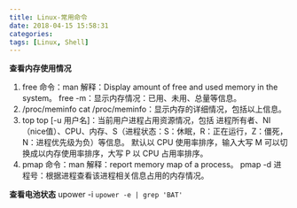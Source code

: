 ```yaml
---
title: Linux-常用命令
date: 2018-04-15 15:58:31
categories:
tags: [Linux, Shell]
---
```

**查看内存使用情况**
1. free 命令：man 解释：Display amount of free and used memory in the system。
free -m：显示内存情况：已用、未用、总量等信息。
2. /proc/meminfo
cat /proc/meminfo：显示内存的详细情况，包括以上信息。
3. top
top [-u 用户名]：当前用户进程占用资源情况，包括 进程所有者、NI（nice值）、CPU、内存、S（进程状态：S：休眠，R：正在运行，Z：僵死，N：进程优先级为负）等信息。
默认以 CPU 使用率排序，输入大写 M 可以切换成以内存使用率排序，大写 P 以 CPU 占用率排序。
4. pmap 命令：man 解释：report memory map of a process。
pmap -d 进程号：根据进程查看该进程相关信息占用的内存情况。


**查看电池状态**
upower -i `upower -e | grep 'BAT'`